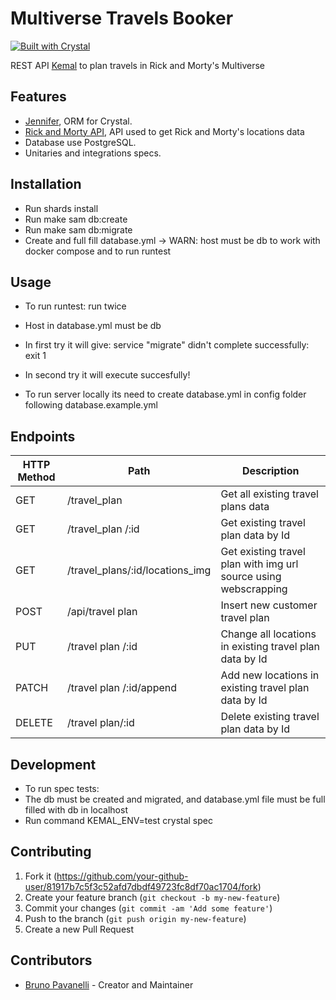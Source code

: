 # Multiverse Travels Booker

[![Built with Crystal](https://img.shields.io/badge/built%20with-crystal-000000.svg?style=flat-square)](https://crystal-lang.org/)

REST API [Kemal](https://kemalcr.com/) to plan travels in Rick and Morty's Multiverse

## Features

- [Jennifer](https://imdrasil.github.io/jennifer.cr/), ORM for Crystal.
- [Rick and Morty API](https://rickandmortyapi.com), API used to get Rick and Morty's locations data
- Database use PostgreSQL.
- Unitaries and integrations specs.

## Installation

 - Run shards install
 - Run make sam db:create
 - Run make sam db:migrate
 - Create and full fill database.yml -> WARN: host must be db to work with docker compose and to run runtest

## Usage

 - To run runtest: run twice
  - Host in database.yml must be db
  - In first try it will give: service "migrate" didn't complete successfully: exit 1
  - In second try it will execute succesfully!

 - To run server locally its need to create database.yml in config folder following database.example.yml

## Endpoints

| HTTP Method | Path                            | Description                                                     |
| ----------- | ------------------------------- | --------------------------------------------------------------- |
| GET         | /travel_plan                    | Get all existing travel plans data                              |
| GET         | /travel_plan /:id               | Get existing travel plan data by Id                             |
| GET         | /travel_plans/:id/locations_img | Get existing travel plan with img url source using webscrapping |
| POST        | /api/travel plan                | Insert new customer travel plan                                 |
| PUT         | /travel plan /:id               | Change all locations in existing travel plan data by Id         |
| PATCH       | /travel plan /:id/append        | Add new locations in existing travel plan data by Id            |
| DELETE      | /travel plan/:id                | Delete existing travel plan data by Id                          |

## Development

 - To run spec tests:
  - The db must be created and migrated, and database.yml file must be full filled with db in localhost
  - Run command KEMAL_ENV=test crystal spec

## Contributing

1. Fork it (<https://github.com/your-github-user/81917b7c5f3c52afd7dbdf49723fc8df70ac1704/fork>)
2. Create your feature branch (`git checkout -b my-new-feature`)
3. Commit your changes (`git commit -am 'Add some feature'`)
4. Push to the branch (`git push origin my-new-feature`)
5. Create a new Pull Request

## Contributors

- [Bruno Pavanelli](https://github.com/BrunoPavanelli) - Creator and Maintainer
